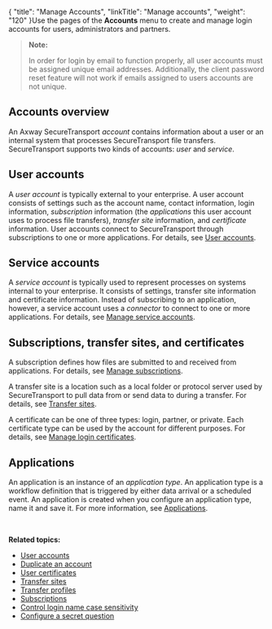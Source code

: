 {
    "title": "Manage Accounts",
    "linkTitle": "Manage accounts",
    "weight": "120"
}Use the pages of the **Accounts** menu to create and manage login accounts for users, administrators and partners.

> **Note:**
>
> In order for login by email to function properly, all user accounts must be assigned unique email addresses. Additionally, the client password reset feature will not work if emails assigned to users accounts are not unique.

## Accounts overview

An <span class="mc-variable axway_variables.Component_Long_Name variable">Axway SecureTransport</span> *account* contains information about a user or an internal system that processes <span class="mc-variable axway_variables.Component_Short_Name variable">SecureTransport</span> file transfers. <span class="mc-variable axway_variables.Component_Short_Name variable">SecureTransport</span> supports two kinds of accounts: *user* and *service*.

## User accounts

A *user account* is typically external to your enterprise. A user account consists of settings such as the account name, contact information, login information, *subscription* information (the *applications* this user account uses to process file transfers), *transfer site* information, and *certificate* information. User accounts connect to <span class="mc-variable axway_variables.Component_Short_Name variable">SecureTransport</span> through subscriptions to one or more applications. For details, see <a href="useraccounts#AccountsMenu_2253641766_1100353" class="MCXref xref">User accounts</a>.

## Service accounts

A *service account* is typically used to represent processes on systems internal to your enterprise. It consists of settings, transfer site information and certificate information. Instead of subscribing to an application, however, a service account uses a *connector* to connect to one or more applications. For details, see <a href="t_st_serviceaccounts#AccountsMenu_2253641766_1060038" class="MCXref xref">Manage service accounts</a>.

## Subscriptions, transfer sites, and certificates

A subscription defines how files are submitted to and received from applications. For details, see <a href="c_st_subscriptions/t_st_subscriptions#AccountsMenu_2253641766_1247370" class="MCXref xref">Manage subscriptions</a>.

A transfer site is a location such as a local folder or protocol server used by <span class="mc-variable axway_variables.Component_Short_Name variable">SecureTransport</span> to pull data from or send data to during a transfer. For details, see <a href="transfersites#AccountsMenu_2253641766_1151145" class="MCXref xref">Transfer sites</a>.

A certificate can be one of three types: login, partner, or private. Each certificate type can be used by the account for different purposes. For details, see <a href="c_st_usercertificates/t_st_usercertificates#AccountsMenu_2253641766_1090701" class="MCXref xref">Manage login certificates</a>.

## Applications

An application is an instance of an *application type*. An application type is a workflow definition that is triggered by either data arrival or a scheduled event. An application is created when you configure an application type, name it and save it. For more information, see <a href="../applications" class="MCXref xref">Applications</a>.

 

**Related topics:**

-   <a href="useraccounts" class="MCXref xref">User accounts</a>
-   <a href="t_st_duplicateaccount" class="MCXref xref">Duplicate an account</a>
-   <a href="c_st_usercertificates" class="MCXref xref">User certificates</a>
-   <a href="transfersites" class="MCXref xref">Transfer sites</a>
-   <a href="t_st_transferprofiles" class="MCXref xref">Transfer profiles</a>
-   <a href="c_st_subscriptions" class="MCXref xref">Subscriptions</a>
-   <a href="t_st_controlloginnamecasesensitivity" class="MCXref xref">Control login name case sensitivity</a>
-   <a href="t_st_password_reset/t_st_secretquestion" class="MCXref xref">Configure a secret question</a>
